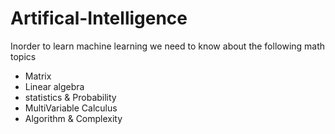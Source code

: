 # Artifical-Intelligence

Inorder to learn machine learning we need to know about the following math topics

* Matrix
* Linear algebra
* statistics & Probability
* MultiVariable Calculus
* Algorithm & Complexity

